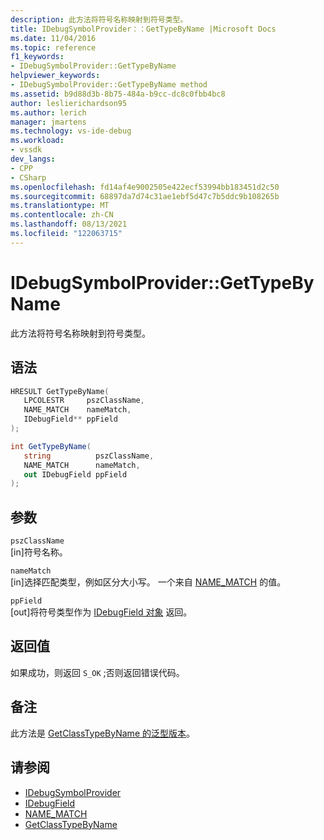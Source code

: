 ```yaml
---
description: 此方法将符号名称映射到符号类型。
title: IDebugSymbolProvider：：GetTypeByName |Microsoft Docs
ms.date: 11/04/2016
ms.topic: reference
f1_keywords:
- IDebugSymbolProvider::GetTypeByName
helpviewer_keywords:
- IDebugSymbolProvider::GetTypeByName method
ms.assetid: b9d88d3b-8b75-484a-b9cc-dc8c0fbb4bc8
author: leslierichardson95
ms.author: lerich
manager: jmartens
ms.technology: vs-ide-debug
ms.workload:
- vssdk
dev_langs:
- CPP
- CSharp
ms.openlocfilehash: fd14af4e9002505e422ecf53994bb183451d2c50
ms.sourcegitcommit: 68897da7d74c31ae1ebf5d47c7b5ddc9b108265b
ms.translationtype: MT
ms.contentlocale: zh-CN
ms.lasthandoff: 08/13/2021
ms.locfileid: "122063715"
---
```

# <a name="idebugsymbolprovidergettypebyname"></a>IDebugSymbolProvider::GetTypeByName
此方法将符号名称映射到符号类型。

## <a name="syntax"></a>语法

```cpp
HRESULT GetTypeByName( 
   LPCOLESTR     pszClassName,
   NAME_MATCH    nameMatch,
   IDebugField** ppField
);
```

```csharp
int GetTypeByName(
   string          pszClassName,
   NAME_MATCH      nameMatch,
   out IDebugField ppField
);
```

## <a name="parameters"></a>参数
`pszClassName`\
[in]符号名称。

`nameMatch`\
[in]选择匹配类型，例如区分大小写。 一个来自 [NAME_MATCH](../../../extensibility/debugger/reference/name-match.md) 的值。

`ppField`\
[out]将符号类型作为 [IDebugField 对象](../../../extensibility/debugger/reference/idebugfield.md) 返回。

## <a name="return-value"></a>返回值
 如果成功，则返回 `S_OK` ;否则返回错误代码。

## <a name="remarks"></a>备注
 此方法是 [GetClassTypeByName 的泛型版本](../../../extensibility/debugger/reference/idebugsymbolprovider-getclasstypebyname.md)。

## <a name="see-also"></a>请参阅
- [IDebugSymbolProvider](../../../extensibility/debugger/reference/idebugsymbolprovider.md)
- [IDebugField](../../../extensibility/debugger/reference/idebugfield.md)
- [NAME_MATCH](../../../extensibility/debugger/reference/name-match.md)
- [GetClassTypeByName](../../../extensibility/debugger/reference/idebugsymbolprovider-getclasstypebyname.md)
